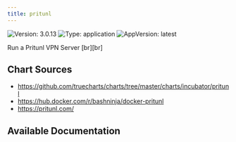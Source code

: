 ```yaml
---
title: pritunl
---
```


![Version: 3.0.13](https://img.shields.io/badge/Version-3.0.13-informational?style=flat-square) ![Type: application](https://img.shields.io/badge/Type-application-informational?style=flat-square) ![AppVersion: latest](https://img.shields.io/badge/AppVersion-latest-informational?style=flat-square)

Run a Pritunl VPN Server [br][br]


## Chart Sources

- https://github.com/truecharts/charts/tree/master/charts/incubator/pritunl
- https://hub.docker.com/r/bashninja/docker-pritunl
- https://pritunl.com/

## Available Documentation


